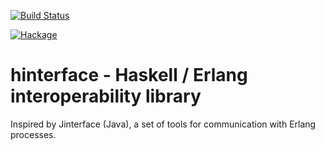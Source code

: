 [![Build Status](https://github.com/lindenbaum/hinterface/workflows/Test/badge.svg)](https://github.com/lindenbaum/hinterface/actions)

[![Hackage](https://img.shields.io/hackage/v/hinterface)](http://hackage.haskell.org/package/hinterface)

# hinterface - Haskell / Erlang interoperability library

Inspired by Jinterface (Java), a set of tools for communication with Erlang processes.
